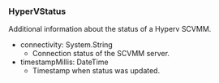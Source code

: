 ### HyperVStatus
Additional information about the status of a Hyperv SCVMM.

- connectivity: System.String
  - Connection status of the SCVMM server.
- timestampMillis: DateTime
  - Timestamp when status was updated.
